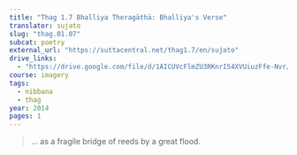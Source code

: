 ```yaml
---
title: "Thag 1.7 Bhalliya Theragāthā: Bhalliya's Verse"
translator: sujato
slug: "thag.01.07"
subcat: poetry
external_url: "https://suttacentral.net/thag1.7/en/sujato"
drive_links:
  - "https://drive.google.com/file/d/1AICUVcFlmZU3RKnrI54XVUiuzFfe-Nvr/view?usp=drivesdk"
course: imagery
tags:
  - nibbana
  - thag
year: 2014
pages: 1
---
```


> ... as a fragile bridge of reeds by a great flood.

